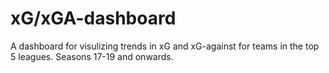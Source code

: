 # xG/xGA-dashboard

A dashboard for visulizing trends in xG and xG-against for teams in the top 5 leagues. Seasons 17-19 and onwards.
